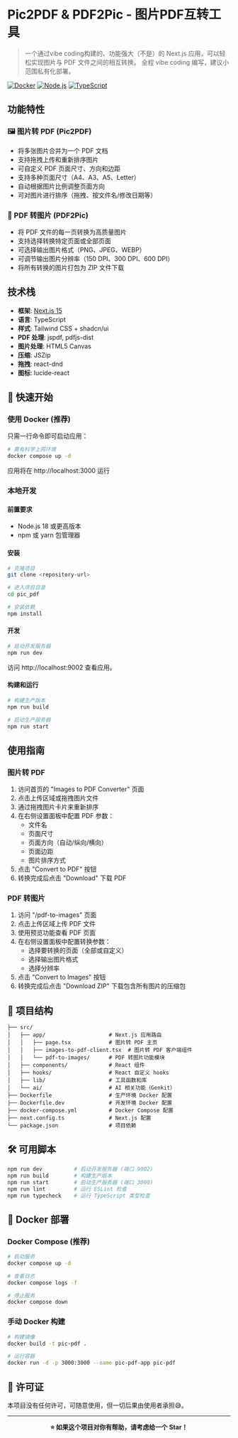 # Pic2PDF & PDF2Pic - 图片PDF互转工具

> 一个通过vibe coding构建的、功能强大（不是）的 Next.js 应用，可以轻松实现图片与 PDF 文件之间的相互转换。
> 全程 vibe coding 编写，建议小范围私有化部署。

[![Docker](https://img.shields.io/badge/Docker-Ready-blue.svg)](https://www.docker.com/)
[![Node.js](https://img.shields.io/badge/Node.js-18+-green.svg)](https://nodejs.org/)
[![TypeScript](https://img.shields.io/badge/TypeScript-Ready-blue.svg)](https://www.typescriptlang.org/)

## 功能特性

### 🖼️ 图片转 PDF (Pic2PDF)
- 将多张图片合并为一个 PDF 文档
- 支持拖拽上传和重新排序图片
- 可自定义 PDF 页面尺寸、方向和边距
- 支持多种页面尺寸（A4、A3、A5、Letter）
- 自动根据图片比例调整页面方向
- 可对图片进行排序（拖拽、按文件名/修改日期等）

### 📄 PDF 转图片 (PDF2Pic)
- 将 PDF 文件的每一页转换为高质量图片
- 支持选择转换特定页面或全部页面
- 可选择输出图片格式（PNG、JPEG、WEBP）
- 可调节输出图片分辨率（150 DPI、300 DPI、600 DPI）
- 将所有转换的图片打包为 ZIP 文件下载

## 技术栈

- **框架**: [Next.js 15](https://nextjs.org/)
- **语言**: TypeScript
- **样式**: Tailwind CSS + shadcn/ui
- **PDF 处理**: jspdf, pdfjs-dist
- **图片处理**: HTML5 Canvas
- **压缩**: JSZip
- **拖拽**: react-dnd
- **图标**: lucide-react

## 🚀 快速开始

### 使用 Docker (推荐)

只需一行命令即可启动应用：

```bash
# 需有科学上网环境
docker compose up -d
```

应用将在 http://localhost:3000 运行

### 本地开发

#### 前置要求

- Node.js 18 或更高版本
- npm 或 yarn 包管理器

#### 安装

```bash
# 克隆项目
git clone <repository-url>

# 进入项目目录
cd pic_pdf

# 安装依赖
npm install
```

#### 开发

```bash
# 启动开发服务器
npm run dev
```

访问 http://localhost:9002 查看应用。

#### 构建和运行

```bash
# 构建生产版本
npm run build

# 启动生产服务器
npm run start
```

## 使用指南

### 图片转 PDF

1. 访问首页的 "Images to PDF Converter" 页面
2. 点击上传区域或拖拽图片文件
3. 通过拖拽图片卡片来重新排序
4. 在右侧设置面板中配置 PDF 参数：
   - 文件名
   - 页面尺寸
   - 页面方向（自动/纵向/横向）
   - 页面边距
   - 图片排序方式
5. 点击 "Convert to PDF" 按钮
6. 转换完成后点击 "Download" 下载 PDF

### PDF 转图片

1. 访问 "/pdf-to-images" 页面
2. 点击上传区域上传 PDF 文件
3. 使用预览功能查看 PDF 页面
4. 在右侧设置面板中配置转换参数：
   - 选择要转换的页面（全部或自定义）
   - 选择输出图片格式
   - 选择分辨率
5. 点击 "Convert to Images" 按钮
6. 转换完成后点击 "Download ZIP" 下载包含所有图片的压缩包

## 📁 项目结构

```
├── src/
│   ├── app/                    # Next.js 应用路由
│   │   ├── page.tsx            # 图片转 PDF 主页
│   │   ├── images-to-pdf-client.tsx  # 图片转 PDF 客户端组件
│   │   └── pdf-to-images/      # PDF 转图片功能模块
│   ├── components/             # React 组件
│   ├── hooks/                  # React 自定义 hooks
│   ├── lib/                    # 工具函数和库
│   └── ai/                     # AI 相关功能（Genkit）
├── Dockerfile                  # 生产环境 Docker 配置
├── Dockerfile.dev              # 开发环境 Docker 配置
├── docker-compose.yml          # Docker Compose 配置
├── next.config.ts              # Next.js 配置
└── package.json                # 项目依赖
```

## 🛠️ 可用脚本

```bash
npm run dev          # 启动开发服务器 (端口 9002)
npm run build        # 构建生产版本
npm run start        # 启动生产服务器 (端口 3000)
npm run lint         # 运行 ESLint 检查
npm run typecheck    # 运行 TypeScript 类型检查
```

## 🐳 Docker 部署

### Docker Compose (推荐)

```bash
# 启动服务
docker compose up -d

# 查看日志
docker compose logs -f

# 停止服务
docker compose down
```

### 手动 Docker 构建

```bash
# 构建镜像
docker build -t pic-pdf .

# 运行容器
docker run -d -p 3000:3000 --name pic-pdf-app pic-pdf
```

## 📄 许可证

本项目没有任何许可，可随意使用，但一切后果由使用者承担😅。

---

<div align="center">

**⭐ 如果这个项目对你有帮助，请考虑给一个 Star！**

</div>